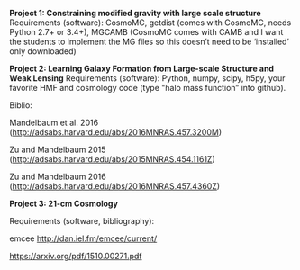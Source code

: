 **Project 1: Constraining modified gravity with large scale structure**
  Requirements (software):
  CosmoMC, getdist (comes with CosmoMC, needs Python 2.7+ or 3.4+), MGCAMB
  (CosmoMC comes with CAMB and I want the students to implement the MG files so this doesn’t need to be ‘installed’ only downloaded)
     
**Project 2: Learning Galaxy Formation from Large-scale Structure and Weak Lensing**
  Requirements (software):
  Python, numpy, scipy, h5py, your favorite HMF and cosmology code (type "halo mass function” into github).

  Biblio:
  
  Mandelbaum et al. 2016 (http://adsabs.harvard.edu/abs/2016MNRAS.457.3200M)
  
  Zu and Mandelbaum 2015 (http://adsabs.harvard.edu/abs/2015MNRAS.454.1161Z)
  
  Zu and Mandelbaum 2016 (http://adsabs.harvard.edu/abs/2016MNRAS.457.4360Z)

**Project 3: 21-cm Cosmology**
  
  Requirements (software, bibliography):
  
  emcee http://dan.iel.fm/emcee/current/
  
  https://arxiv.org/pdf/1510.00271.pdf
